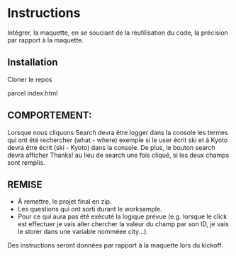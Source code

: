# Instructions

Intégrer, la maquette, en se souciant de la réutilisation du code, la précision par rapport à la maquette.

## Installation
Cloner le repos

parcel index.html

## COMPORTEMENT: 
Lorsque nous cliquons Search devra être logger dans la console les termes qui ont été rechercher (what - where) exemple si le user écrit ski et à Kyoto devra être écrit (ski - Kyoto) dans la console. De plus, le bouton search devra afficher Thanks! au lieu de search une fois cliqué, si les deux champs sont remplis.

## REMISE
- À remettre, le projet final en zip.
- Les questions qui ont sorti durant le worksample.
- Pour ce qui aura pas été exécuté la logique prévue (e.g. lorsque le click est effectuer je vais aller chercher la valeur du champ par son ID, je vais le storer dans une variable nomméee city...).

Des instructions seront données par rapport à la maquette lors du kickoff.
